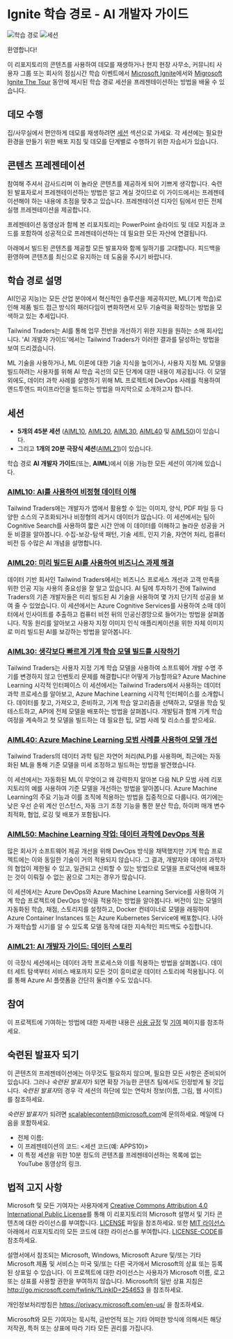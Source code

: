 # <a name="ignite-learning-paths---developers-guide-to-ai"></a>Ignite 학습 경로 - AI 개발자 가이드

![학습 경로](https://img.shields.io/badge/Learning%20Path-AIML-fe5e00?logo=microsoft)  ![세션](https://img.shields.io/badge/🗣️Sessions-6-31c754)

환영합니다!

이 리포지토리의 콘텐츠를 사용하여 데모를 재생하거나 현지 현장 사무소, 커뮤니티 사용자 그룹 또는 회사의 점심시간 학습 이벤트에서 [Microsoft Ignite](https://www.microsoft.com/en-us/ignite)에서와 [Migrosoft Ignite The Tour](https://www.microsoft.com/en-ca/ignite-the-tour/) 동안에 제시된 학습 경로 세션을 프레젠테이션하는 방법을 배울 수 있습니다.

## <a name="do-the-demos"></a>데모 수행

집/사무실에서 편안하게 데모를 재생하려면 [세션](#sessions) 섹션으로 가세요. 각 세션에는 필요한 환경을 만들기 위한 배포 지침 및 데모를 단계별로 수행하기 위한 자습서가 있습니다.

## <a name="presenting-the-content"></a>콘텐츠 프레젠테이션

참여해 주셔서 감사드리며 이 놀라운 콘텐츠를 제공하게 되어 기쁘게 생각합니다. 숙련된 발표자로서 프레젠테이션하는 방법은 알고 계실 것이므로 이 가이드에서는 프레젠테이션해야 하는 내용에 초점을 맞추고 있습니다. 프레젠테이션 디자인 팀에서 만든 전체 실행 프레젠테이션을 제공합니다.

프레젠테이션 동영상과 함께 본 리포지토리는 PowerPoint 슬라이드 및 데모 지침과 코드를 포함하여 성공적으로 프레젠테이션하는 데 필요한 모든 자산에 연결됩니다.

아래에서 빌드된 콘텐츠를 제공할 모든 발표자와 함께 일하기를 고대합니다. 피드백을 환영하며 콘텐츠를 최신으로 유지하는 데 도움을 주시기 바랍니다. 

## <a name="learning-path-description"></a>학습 경로 설명

AI(인공 지능)는 모든 산업 분야에서 혁신적인 솔루션을 제공하지만, ML(기계 학습)로 인해 제품 빌드 접근 방식의 패러다임이 변화하면서 모두 기술력을 확장하는 방법을 모색하고 있는 추세입니다.  

Tailwind Traders는 AI를 통해 업무 전반을 개선하기 위한 지원을 원하는 소매 회사입니다. 'AI 개발자 가이드'에서는 Tailwind Traders가 이러한 결과를 달성하는 방법을 보여 드리겠습니다. 

ML 기술을 사용하거나, ML 이론에 대한 기술 지식을 높이거나, 사용자 지정 ML 모델을 빌드하려는 사용자를 위해 AI 학습 곡선의 모든 단계에 대한 내용이 제공됩니다. 이 모델 외에도, 데이터 과학 사례를 설명하기 위해 ML 프로젝트에 DevOps 사례를 적용하여 엔드투엔드 파이프라인을 빌드하는 방법을 마지막으로 소개하고자 합니다. 

## <a name="sessions"></a>세션

* **5개의 45분 세션** ([AIML10](aiml10/README.md), [AIML20](aiml20/README.md), [AIML30](aiml30/README.md), [AIML40](aiml40/README.md) 및 [AIML50](aiml50/README.md))이 있습니다.
* 그리고 **1개의 20분 극장식 세션**([AIML21](aiml21/README.md))이 있습니다.

학습 경로 **AI 개발자 가이드**(또는, **AIML**)에서 이용 가능한 모든 세션이 여기에 있습니다.

### <a name="aiml10-making-sense-of-your-unstructured-data-with-aiaiml10readmemd"></a>[AIML10: AI를 사용하여 비정형 데이터 이해](aiml10/README.md)

Tailwind Traders에는 개발자가 앱에서 활용할 수 있는 이미지, 양식, PDF 파일 등 다양한 소스의 구조화되거나 비정형의 레거시 데이터가 많습니다. 이 세션에서는 팀이 Cognitive Search를 사용하여 짧은 시간 안에 이 데이터를 이해하고 놀라운 성공을 거둔 비결을 알아봅니다. 수집-보강-탐색 패턴, 기술 세트, 인지 기술, 자연어 처리, 컴퓨터 비전 등 수많은 AI 개념을 설명합니다.

### <a name="aiml20-using-pre-built-ai-to-solve-business-challengesaiml20readmemd"></a>[AIML20: 미리 빌드된 AI를 사용하여 비즈니스 과제 해결](aiml20/README.md)

데이터 기반 회사인 Tailwind Traders에서는 비즈니스 프로세스 개선과 고객 만족을 위한 인공 지능 사용의 중요성을 잘 알고 있습니다. AI 팀에 투자하기 전에 Tailwind Traders의 기존 개발자들은 미리 빌드된 AI 기술을 사용하여 몇 가지 단기적 성공을 보여 줄 수 있었습니다. 이 세션에서는 Azure Cognitive Services를 사용하여 소매 데이터에서 인사이트를 추출하고 컴퓨터 비전 뒤의 인공신경망으로 들어가는 방법을 살펴봅니다. 작동 원리를 알아보고 사용자 지정 이미지 인식 애플리케이션을 위한 자체 이미지로 미리 빌드된 AI를 보강하는 방법을 알아봅니다.

### <a name="aiml30-start-building-machine-learning-models-faster-than-you-thinkaiml30readmemd"></a>[AIML30: 생각보다 빠르게 기계 학습 모델 빌드를 시작하기](aiml30/README.md)

Tailwind Traders는 사용자 지정 기계 학습 모델을 사용하여 소프트웨어 개발 수명 주기를 변경하지 않고 인벤토리 문제를 해결합니다! 어떻게 가능할까요? Azure Machine Learning 시각적 인터페이스 이 세션에서는 Tailwind Traders에서 사용하는 데이터 과학 프로세스를 알아보고, Azure Machine Learning 시각적 인터페이스를 소개합니다. 데이터를 찾고, 가져오고, 준비하고, 기계 학습 알고리즘을 선택하고, 모델을 학습 및 테스트하고, API에 전체 모델을 배포하는 방법을 살펴봅니다. 개발팀과 함께 기계 학습 여정을 계속하고 첫 모델을 빌드하는 데 필요한 팁, 모범 사례 및 리소스를 받으세요.

### <a name="aiml40-taking-models-to-the-next-level-with-azure-machine-learning-best-practicesaiml40readmemd"></a>[AIML40: Azure Machine Learning 모범 사례를 사용하여 모델 개선](aiml40/README.md)

Tailwind Traders의 데이터 과학 팀은 자연어 처리(NLP)를 사용하며, 최근에는 자동화된 ML을 통해 기준 모델을 미세 조정하고 빌드하는 방법을 발견했습니다. 

이 세션에서는 자동화된 ML이 무엇이고 왜 강력한지 알아본 다음 NLP 모범 사례 리포지토리의 예를 사용하여 기준 모델을 개선하는 방법을 알아봅니다. Azure Machine Learning의 주요 기능과 이를 조직에 적용하는 방법을 집중적으로 다룹니다. 여기에는 낮은 우선 순위 계산 인스턴스, 자동 크기 조정 기능을 통한 분산 학습, 하이퍼 매개 변수 최적화, 협업, 로깅 및 배포가 포함됩니다. 

### <a name="aiml50-machine-learning-operations-applying-devops-to-data-scienceaiml50readmemd"></a>[AIML50: Machine Learning 작업: 데이터 과학에 DevOps 적용](aiml50/README.md) 

많은 회사가 소프트웨어 제공 개선을 위해 DevOps 방식을 채택했지만 기계 학습 프로젝트에는 이와 동일한 기술이 거의 적용되지 않습니다. 그 결과, 개발자와 데이터 과학자의 협업이 제한될 수 있고, 일관되고 신뢰할 수 있는 방법으로 모델을 프로덕션에 배포하는 것이 이뤄질 수 없는 꿈으로 그치는 경우가 많습니다. 

이 세션에서는 Azure DevOps와 Azure Machine Learning Service를 사용하여 기계 학습 프로젝트에 DevOps 방식을 적용하는 방법을 알아봅니다. 버전이 있는 모델의 자동화된 학습, 채점, 스토리지를 설정하고, Docker 컨테이너로 모델을 래핑하여 Azure Container Instances 또는 Azure Kubernetes Service에 배포합니다. 나아가 재학습할 시기를 알 수 있도록 모델 동작에 대한 지속적인 피드백도 수집합니다. 

### <a name="aiml21-developers-guide-to-ai-a-data-storyaiml21readmemd"></a>[AIML21: AI 개발자 가이드: 데이터 스토리](aiml21/README.md)

이 극장식 세션에서는 데이터 과학 프로세스와 이를 적용하는 방법을 살펴봅니다. 데이터 세트 탐색부터 서비스 배포까지 모든 것이 흥미로운 데이터 스토리에 적용됩니다. 이를 통해 Azure AI 플랫폼을 간단히 둘러볼 수도 있습니다.

## <a name="contributing"></a>참여

이 프로젝트에 기여하는 방법에 대한 자세한 내용은 [사용 규정](CODE_OF_CONDUCT.md) 및 [기여](CONTRIBUTING.md) 페이지를 참조하세요.


## <a name="become-a-trained-presenter"></a>숙련된 발표자 되기

이 콘텐츠의 프레젠테이션에는 아무것도 필요하지 않으며, 필요한 모든 사항은 준비되어 있습니다. 그러나 *숙련된 발표자*가 되면 확장 가능한 콘텐츠 팀에서도 인정받게 될 것입니다. *숙련된 발표자*의 경우 각 세션의 하단에 있는 연락처 정보(이름, 그림, 웹 사이트)를 참조하세요.  
 
*숙련된 발표자*가 되려면 [scalablecontent@microsoft.com](mailto:scalablecontent@microsoft.com)에 문의하세요. 메일에 다음을 포함하세요.

- 전체 이름:
- 이 프레젠테이션의 코드: \<세션 코드(예: APPS10)\>
- 이 특정 세션을 위한 10분 정도의 콘텐츠를 프레젠테이션하는 목록에 없는 YouTube 동영상의 링크.


## <a name="legal-notices"></a>법적 고지 사항

Microsoft 및 모든 기여자는 사용자에게 [Creative Commons Attribution 4.0 International Public License](https://creativecommons.org/licenses/by/4.0/legalcode)를 통해 이 리포지토리의 Microsoft 설명서 및 기타 콘텐츠에 대한 라이선스를 부여합니다. [LICENSE](LICENSE) 파일을 참조하세요. 또한 [MIT 라이선스](https://opensource.org/licenses/MIT) 아래에서 리포지토리의 모든 코드에 대한 라이선스를 부여합니다. [LICENSE-CODE](LICENSE-CODE)를 참조하세요.

설명서에서 참조되는 Microsoft, Windows, Microsoft Azure 및/또는 기타 Microsoft 제품 및 서비스는 미국 및/또는 다른 국가에서 Microsoft의 상표 또는 등록된 상표일 수 있습니다. 이 프로젝트에 대한 라이선스는 사용자가 Microsoft 이름, 로고 또는 상표를 사용할 권한을 부여하지 않습니다. Microsoft의 일반 상표 지침은 http://go.microsoft.com/fwlink/?LinkID=254653 을 참조하세요.

개인정보처리방침은 https://privacy.microsoft.com/en-us/ 을 참조하세요.

Microsoft와 모든 기여자는 묵시적, 금반언적 또는 기타 어떠한 방식에 의해서든 해당 저작권, 특허 또는 상표에 따라 기타 모든 권리를 가집니다.
